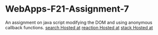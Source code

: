 # WebApps-F21-Assignment-7
An assignment on java script modifying the DOM and using anonymous callback functions.
[search Hosted at](https://github.com/44-563-WebApps-F21/webapps-f21-assignment-7-Anusha290699/blob/main/search.html)
[reaction Hosted at](https://github.com/44-563-WebApps-F21/webapps-f21-assignment-7-Anusha290699/blob/main/reaction.html)
[stack Hosted at](https://github.com/44-563-WebApps-F21/webapps-f21-assignment-7-Anusha290699/blob/main/stack.html)
